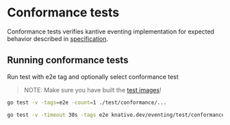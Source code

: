 # Conformance tests

Conformance tests verifies kantive eventing implementation for expected behavior
described in
[specification](https://github.com/knative/eventing/tree/master/docs/spec).

## Running conformance tests

Run test with e2e tag and optionally select conformance test

> NOTE: Make sure you have built the
> [test images](https://github.com/knative/eventing/tree/master/test#building-the-test-images)!

```bash
go test -v -tags=e2e -count=1 ./test/conformance/...

go test -v -timeout 30s -tags e2e knative.dev/eventing/test/conformance -run ^TestChannelStatus$ -channels=messaging.knative.dev/v1alpha1:KafkaChannel,messaging.knative.dev/v1beta1:KafkaChannel
```
